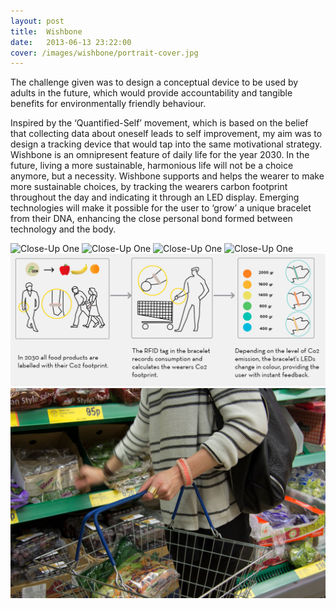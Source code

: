 ```yaml
---
layout: post
title:  Wishbone
date:   2013-06-13 23:22:00
cover: /images/wishbone/portrait-cover.jpg
---
```


The challenge given was to design a conceptual device to be used by adults in the future, which would provide accountability and tangible benefits for environmentally friendly behaviour.

Inspired by the ‘Quantified-Self’ movement, which is based on the belief that collecting data about oneself leads to self improvement, my aim was to design a tracking device that would tap into the same motivational strategy. Wishbone is an omnipresent feature of daily life for the year 2030. In the future, living a more sustainable, harmonious life will not be a choice anymore, but a necessity. Wishbone supports and helps the wearer to make more sustainable choices, by tracking the wearers carbon footprint throughout the day and indicating it through an LED display. Emerging technologies will make it possible for the user to ‘grow’ a unique bracelet from their DNA, enhancing the close personal bond formed between technology and the body.

![Close-Up One](/images/wishbone/inspiration-2.jpg)
![Close-Up One](/images/wishbone/sketch-2.jpg)
![Close-Up One](/images/wishbone/growing-2.jpg)
![Close-Up One](/images/wishbone/wearing.jpg)
![Close-Up One](/images/wishbone/user-scenario.jpg)
![Close-Up One](/images/wishbone/wearing-2.jpg)
